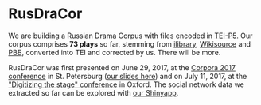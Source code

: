 # RusDraCor

We are building a Russian Drama Corpus with files encoded in
[TEI-P5](http://www.tei-c.org/Guidelines/P5/). Our corpus comprises **73 plays**
so far, stemming from [ilibrary](http://ilibrary.ru/),
[Wikisource](https://ru.wikisource.org/) and [РВБ](http://rvb.ru/), converted
into TEI and corrected by us. There will be more.

RusDraCor was first presented on June 29, 2017, at the [Corpora 2017
conference](https://events.spbu.ru/events/anons/corpora-2017/?lang=Eng) in St.
Petersburg ([our slides here](https://dlina.github.io/presentations/2017-spb/))
and on July 11, 2017, at the ["Digitizing the stage"
conference](https://digitizingthestage.wordpress.com/) in Oxford. The social
network data we extracted so far can be explored with [our
Shinyapp](https://rusdracor.shinyapps.io/showcase/).
